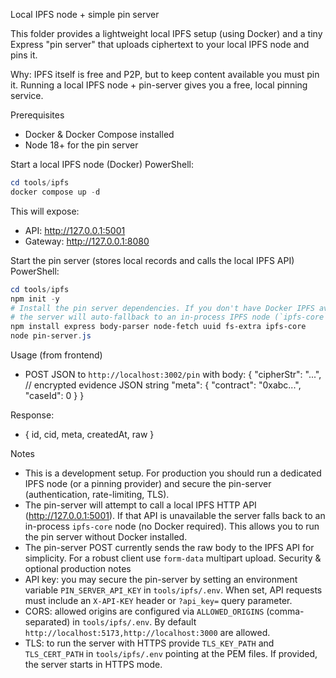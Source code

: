 Local IPFS node + simple pin server

This folder provides a lightweight local IPFS setup (using Docker) and a tiny Express "pin server" that uploads ciphertext to your local IPFS node and pins it.

Why: IPFS itself is free and P2P, but to keep content available you must pin it. Running a local IPFS node + pin-server gives you a free, local pinning service.

Prerequisites
- Docker & Docker Compose installed
- Node 18+ for the pin server

Start a local IPFS node (Docker)
PowerShell:
```powershell
cd tools/ipfs
docker compose up -d
```

This will expose:
- API: http://127.0.0.1:5001
- Gateway: http://127.0.0.1:8080

Start the pin server (stores local records and calls the local IPFS API)
PowerShell:
```powershell
cd tools/ipfs
npm init -y
# Install the pin server dependencies. If you don't have Docker IPFS available,
# the server will auto-fallback to an in-process IPFS node (`ipfs-core`).
npm install express body-parser node-fetch uuid fs-extra ipfs-core
node pin-server.js
```

Usage (from frontend)
- POST JSON to `http://localhost:3002/pin` with body:
  {
    "cipherStr": "...", // encrypted evidence JSON string
    "meta": { "contract": "0xabc...", "caseId": 0 }
  }

Response:
- { id, cid, meta, createdAt, raw }

Notes
- This is a development setup. For production you should run a dedicated IPFS node (or a pinning provider) and secure the pin-server (authentication, rate-limiting, TLS).
- The pin-server will attempt to call a local IPFS HTTP API (http://127.0.0.1:5001). If that API is unavailable the server falls back to an in-process `ipfs-core` node (no Docker required). This allows you to run the pin server without Docker installed.
- The pin-server POST currently sends the raw body to the IPFS API for simplicity. For a robust client use `form-data` multipart upload.
Security & optional production notes
- API key: you may secure the pin-server by setting an environment variable `PIN_SERVER_API_KEY` in `tools/ipfs/.env`. When set, API requests must include an `X-API-KEY` header or `?api_key=` query parameter.
- CORS: allowed origins are configured via `ALLOWED_ORIGINS` (comma-separated) in `tools/ipfs/.env`. By default `http://localhost:5173,http://localhost:3000` are allowed.
- TLS: to run the server with HTTPS provide `TLS_KEY_PATH` and `TLS_CERT_PATH` in `tools/ipfs/.env` pointing at the PEM files. If provided, the server starts in HTTPS mode.
